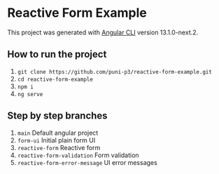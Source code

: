 # Reactive Form Example

This project was generated with [Angular CLI](https://github.com/angular/angular-cli) version 13.1.0-next.2.

## How to run the project
1. `git clone https://github.com/puni-p3/reactive-form-example.git`
2. `cd reactive-form-example`
3. `npm i`
4. `ng serve`

## Step by step branches
1. `main` Default angular project
2. `form-ui` Initial plain form UI
3. `reactive-form` Reactive form
4. `reactive-form-validation` Form validation
5. `reactive-form-error-message` UI error messages